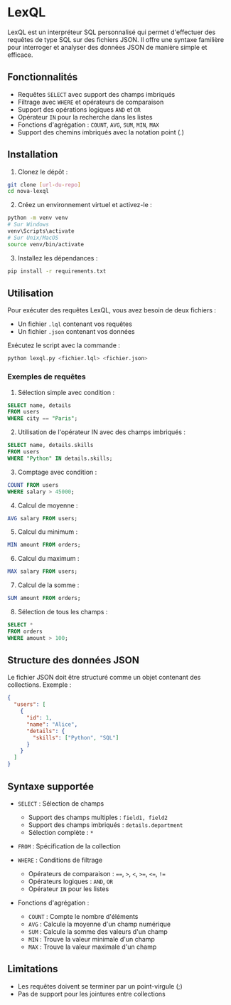 # LexQL

LexQL est un interpréteur SQL personnalisé qui permet d'effectuer des requêtes de type SQL sur des fichiers JSON. Il offre une syntaxe familière pour interroger et analyser des données JSON de manière simple et efficace.

## Fonctionnalités

- Requêtes `SELECT` avec support des champs imbriqués
- Filtrage avec `WHERE` et opérateurs de comparaison
- Support des opérations logiques `AND` et `OR`
- Opérateur `IN` pour la recherche dans les listes
- Fonctions d'agrégation : `COUNT`, `AVG`, `SUM`, `MIN`, `MAX`
- Support des chemins imbriqués avec la notation point (.)

## Installation

1. Clonez le dépôt :

```bash
git clone [url-du-repo]
cd nova-lexql
```

2. Créez un environnement virtuel et activez-le :

```bash
python -m venv venv
# Sur Windows
venv\Scripts\activate
# Sur Unix/MacOS
source venv/bin/activate
```

3. Installez les dépendances :

```bash
pip install -r requirements.txt
```

## Utilisation

Pour exécuter des requêtes LexQL, vous avez besoin de deux fichiers :

- Un fichier `.lql` contenant vos requêtes
- Un fichier `.json` contenant vos données

Exécutez le script avec la commande :

```bash
python lexql.py <fichier.lql> <fichier.json>
```

### Exemples de requêtes

1. Sélection simple avec condition :

```sql
SELECT name, details
FROM users
WHERE city == "Paris";
```

2. Utilisation de l'opérateur IN avec des champs imbriqués :

```sql
SELECT name, details.skills
FROM users
WHERE "Python" IN details.skills;
```

3. Comptage avec condition :

```sql
COUNT FROM users
WHERE salary > 45000;
```

4. Calcul de moyenne :

```sql
AVG salary FROM users;
```

5. Calcul du minimum :

```sql
MIN amount FROM orders;
```

6. Calcul du maximum :

```sql
MAX salary FROM users;
```

7. Calcul de la somme :

```sql
SUM amount FROM orders;
```

8. Sélection de tous les champs :

```sql
SELECT *
FROM orders
WHERE amount > 100;
```

## Structure des données JSON

Le fichier JSON doit être structuré comme un objet contenant des collections. Exemple :

```json
{
  "users": [
    {
      "id": 1,
      "name": "Alice",
      "details": {
        "skills": ["Python", "SQL"]
      }
    }
  ]
}
```

## Syntaxe supportée

- `SELECT` : Sélection de champs

  - Support des champs multiples : `field1, field2`
  - Support des champs imbriqués : `details.department`
  - Sélection complète : `*`

- `FROM` : Spécification de la collection

- `WHERE` : Conditions de filtrage

  - Opérateurs de comparaison : `==`, `>`, `<`, `>=`, `<=`, `!=`
  - Opérateurs logiques : `AND`, `OR`
  - Opérateur `IN` pour les listes

- Fonctions d'agrégation :
  - `COUNT` : Compte le nombre d'éléments
  - `AVG` : Calcule la moyenne d'un champ numérique
  - `SUM` : Calcule la somme des valeurs d'un champ
  - `MIN` : Trouve la valeur minimale d'un champ
  - `MAX` : Trouve la valeur maximale d'un champ

## Limitations

- Les requêtes doivent se terminer par un point-virgule (;)
- Pas de support pour les jointures entre collections

